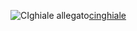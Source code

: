 ![CIghiale allegato][1][cinghiale](/projects/ebsn/notebook/raw/Attachments/cinghiale) 


  [1]: https://digitelematica.codebasehq.com/projects/ebsn/notebook/raw/Attachments/cinghiale